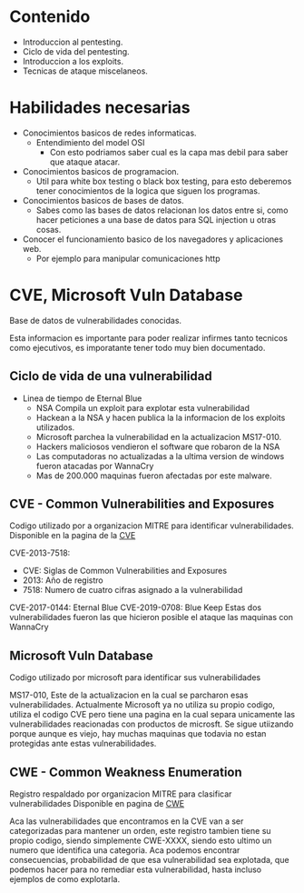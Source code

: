 # Contenido
- Introduccion al pentesting.
- Ciclo de vida del pentesting.
- Introduccion a los exploits.
- Tecnicas de ataque miscelaneos.

# Habilidades necesarias
- Conocimientos basicos de redes informaticas.
	- Entendimiento del model OSI
		- Con esto podriamos saber cual es la capa mas debil para saber que ataque atacar.
- Conocimientos basicos de programacion.
	- Util para white box testing o black box testing, para esto deberemos tener conocimientos de la logica que siguen los programas.
- Conocimientos basicos de bases de datos.
	- Sabes como las bases de datos relacionan los datos entre si, como hacer peticiones a una base de datos para SQL injection u otras cosas.
- Conocer el funcionamiento basico de los navegadores y aplicaciones web.
	-  Por ejemplo para manipular comunicaciones http
# CVE, Microsoft Vuln Database 

Base de datos de vulnerabilidades conocidas.

Esta informacion es importante para poder realizar infirmes tanto tecnicos como ejecutivos, es imporatante tener todo muy bien documentado.
## Ciclo de vida de una vulnerabilidad
- Linea de tiempo de Eternal Blue
	- NSA Compila un exploit para explotar esta vulnerabilidad
	- Hackean a la NSA y hacen publica la la informacion de los exploits utilizados.
	- Microsoft parchea la vulnerabilidad en la actualizacion MS17-010.
	- Hackers maliciosos vendieron el software que robaron de la NSA
	- Las computadoras no actualizadas a la ultima version de windows fueron atacadas por WannaCry
	- Mas de 200.000 maquinas fueron afectadas por este malware.

## CVE - Common Vulnerabilities and Exposures

Codigo utilizado por a organizacion MITRE para identificar vulnerabilidades.
Disponible en la pagina de la [CVE](https://www.cve.org/)

CVE-2013-7518:
- CVE: Siglas de Common Vulnerabilities and Exposures
- 2013: Año de registro
- 7518: Numero de cuatro cifras asignado a la vulnerabilidad

CVE-2017-0144: Eternal Blue
CVE-2019-0708: Blue Keep
Estas dos vulnerabilidades fueron las que hicieron posible el ataque las maquinas con WannaCry

## Microsoft Vuln Database

Codigo utilizado por microsoft para identificar sus vulnerabilidades

MS17-010, Este de la actualizacion en la cual se parcharon esas vulnerabilidades. 
Actualmente Microsoft ya no utiliza su propio codigo, utiliza el codigo CVE pero tiene una pagina en la cual separa unicamente las vulnerabilidades reacionadas con productos de microsft.
Se sigue utiizando porque aunque es viejo, hay muchas maquinas que todavia no estan protegidas ante estas vulnerabilidades.

## CWE - Common Weakness Enumeration

Registro respaldado por organizacion MITRE para clasificar vulnerabilidades Disponible en pagina de [CWE](https://cwe.mitre.org/)

Aca las vulnerabilidades que encontramos en la CVE van a ser categorizadas para mantener un orden, este registro tambien tiene su propio codigo, siendo simplemente CWE-XXXX, siendo esto ultimo un numero que identifica una categoria. 
Aca podemos encontrar consecuencias, probabilidad de que esa vulnerabilidad sea explotada, que podemos hacer para no remediar esta vulnerabilidad, hasta incluso ejemplos de como explotarla.













